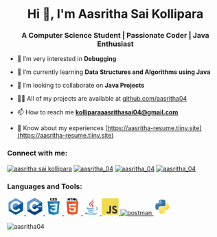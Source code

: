 <h1 align="center">Hi 👋, I'm Aasritha Sai Kollipara</h1>
<h3 align="center">A Computer Science Student | Passionate Coder | Java Enthusiast</h3>

- 🔭 I’m very interested in **Debugging**

- 🌱 I’m currently learning **Data Structures and Algorithms using Java**

- 👯 I’m looking to collaborate on **Java Projects**

- 👨‍💻 All of my projects are available at [github.com/aasritha04](github.com/aasritha04)

- 📫 How to reach me **kolliparaaasrithasai04@gmail.com**

- 📄 Know about my experiences [https://aasritha-resume.tiiny.site](https://aasritha-resume.tiiny.site)

<h3 align="left">Connect with me:</h3>
<p align="left">
<a href="https://linkedin.com/in/aasritha sai kollipara" target="blank"><img align="center" src="https://raw.githubusercontent.com/rahuldkjain/github-profile-readme-generator/master/src/images/icons/Social/linked-in-alt.svg" alt="aasritha sai kollipara" height="30" width="40" /></a>
<a href="https://www.codechef.com/users/aasritha_04" target="blank"><img align="center" src="https://cdn.jsdelivr.net/npm/simple-icons@3.1.0/icons/codechef.svg" alt="aasritha_04" height="30" width="40" /></a>
<a href="https://www.leetcode.com/aasritha_04" target="blank"><img align="center" src="https://raw.githubusercontent.com/rahuldkjain/github-profile-readme-generator/master/src/images/icons/Social/leet-code.svg" alt="aasritha_04" height="30" width="40" /></a>
<a href="https://auth.geeksforgeeks.org/user/aasritha_04" target="blank"><img align="center" src="https://raw.githubusercontent.com/rahuldkjain/github-profile-readme-generator/master/src/images/icons/Social/geeks-for-geeks.svg" alt="aasritha_04" height="30" width="40" /></a>
</p>

<h3 align="left">Languages and Tools:</h3>
<p align="left"> <a href="https://www.cprogramming.com/" target="_blank" rel="noreferrer"> <img src="https://raw.githubusercontent.com/devicons/devicon/master/icons/c/c-original.svg" alt="c" width="40" height="40"/> </a> <a href="https://www.w3schools.com/cpp/" target="_blank" rel="noreferrer"> <img src="https://raw.githubusercontent.com/devicons/devicon/master/icons/cplusplus/cplusplus-original.svg" alt="cplusplus" width="40" height="40"/> </a> <a href="https://www.w3schools.com/css/" target="_blank" rel="noreferrer"> <img src="https://raw.githubusercontent.com/devicons/devicon/master/icons/css3/css3-original-wordmark.svg" alt="css3" width="40" height="40"/> </a> <a href="https://www.w3.org/html/" target="_blank" rel="noreferrer"> <img src="https://raw.githubusercontent.com/devicons/devicon/master/icons/html5/html5-original-wordmark.svg" alt="html5" width="40" height="40"/> </a> <a href="https://www.java.com" target="_blank" rel="noreferrer"> <img src="https://raw.githubusercontent.com/devicons/devicon/master/icons/java/java-original.svg" alt="java" width="40" height="40"/> </a> <a href="https://developer.mozilla.org/en-US/docs/Web/JavaScript" target="_blank" rel="noreferrer"> <img src="https://raw.githubusercontent.com/devicons/devicon/master/icons/javascript/javascript-original.svg" alt="javascript" width="40" height="40"/> </a> <a href="https://postman.com" target="_blank" rel="noreferrer"> <img src="https://www.vectorlogo.zone/logos/getpostman/getpostman-icon.svg" alt="postman" width="40" height="40"/> </a> <a href="https://www.python.org" target="_blank" rel="noreferrer"> <img src="https://raw.githubusercontent.com/devicons/devicon/master/icons/python/python-original.svg" alt="python" width="40" height="40"/> </a> </p>

<p><img align="center" src="https://github-readme-stats.vercel.app/api/top-langs?username=aasritha04&show_icons=true&locale=en&layout=compact" alt="aasritha04" /></p>

